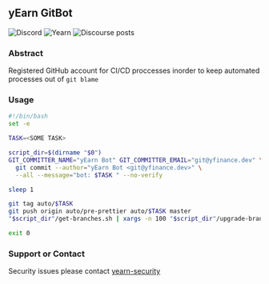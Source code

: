 ## yEarn GitBot

![Discord](https://img.shields.io/discord/734804446353031319)
![Yearn](https://img.shields.io/badge/yEarn-0x5dbcF33D8c2E976c6b560249878e6F1491Bca25c-purple.svg)
![Discourse posts](https://img.shields.io/discourse/posts?server=https%3A%2F%2Fgov.yearn.finance%2F)

### Abstract

Registered GitHub account for CI/CD proccesses inorder to keep automated processes out of `git blame`

### Usage

```bash
#!/bin/bash
set -e

TASK=<SOME TASK>

script_dir=$(dirname "$0")
GIT_COMMITTER_NAME="yEarn Bot" GIT_COMMITTER_EMAIL="git@yfinance.dev" \
  git commit --author="yEarn Bot <git@yfinance.dev>" \
  --all --message="bot: $TASK " --no-verify

sleep 1

git tag auto/$TASK
git push origin auto/pre-prettier auto/$TASK master
"$script_dir"/get-branches.sh | xargs -n 100 "$script_dir"/upgrade-branches.sh

exit 0
```

### Support or Contact

Security issues please contact [yearn-security](https://github.com/iearn-finance/yearn-security)

